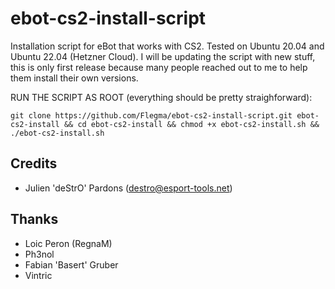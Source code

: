 # ebot-cs2-install-script
Installation script for eBot that works with CS2. Tested on Ubuntu 20.04 and Ubuntu 22.04 (Hetzner Cloud). 
I will be updating the script with new stuff, this is only first release because many people reached out to me to help them install their own versions.

RUN THE SCRIPT AS ROOT (everything should be pretty straighforward):

```
git clone https://github.com/Flegma/ebot-cs2-install-script.git ebot-cs2-install && cd ebot-cs2-install && chmod +x ebot-cs2-install.sh && ./ebot-cs2-install.sh
```

## Credits
* Julien 'deStrO' Pardons (destro@esport-tools.net)

## Thanks
* Loic Peron (RegnaM)
* Ph3nol
* Fabian 'Basert' Gruber
* Vintric
